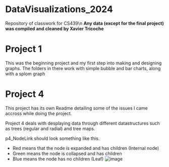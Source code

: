 # DataVisualizations_2024
Repository of classwork for CS439\n
**Any data (except for the final project) was compiled and cleaned by Xavier Tricoche**

# Project 1
This was the beginning project and my first step into making and designing graphs. 
The folders in there work with simple bubble and bar charts, along with a splom graph 

# Project 4
This project has its own Readme detailing some of the issues I came accross while doing the project.

Project 4 deals with desplaying data through different datastructures such as trees (regular and radial) and tree maps.

p4_NodeLink should look something like this.
- Red means that the node is expanded and has children (Internal node)
- Green means the node is collapsed and has children
- Blue means the node has no children (Leaf)
![image](https://github.com/user-attachments/assets/cd676673-aaf7-4205-95b0-ba604b39f234)
